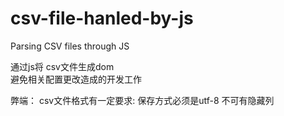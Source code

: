 # csv-file-hanled-by-js
Parsing CSV files through JS

通过js将 csv文件生成dom   
避免相关配置更改造成的开发工作

弊端：
csv文件格式有一定要求:
        保存方式必须是utf-8
        不可有隐藏列

